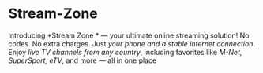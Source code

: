 # Stream-Zone
Introducing *Stream Zone * — your ultimate online streaming solution!   No codes. No extra charges. Just *your phone and a stable internet connection*.   Enjoy *live TV channels from any country*, including favorites like *M-Net, SuperSport, eTV*, and more — all in one  place 
